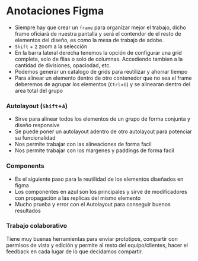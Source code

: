 # Anotaciones Figma
- Siempre hay que crear un ```frame``` para organizar mejor el trabajo, dicho frame oficiará de nuestra pantalla y será el contendor de el resto de elementos del diseño, es como la mesa de trabajo de adobe.
- ```Shift``` + ```2``` zoom a la selección
- En la barra lateral derecha tenemos la opción de configurar una grid completa, solo de filas o solo de columnas. Accediendo tambien a la cantidad de divisiones, opaciodad, etc.
- Podemos generar un catalogo de grids para reutilizar y ahorrar tiempo
- Para alinear un elemento dentro de otro contenedor que no sea el frame deberemos de agrupar los elementos (```Ctrl```+```G```) y se alinearan dentro del area total del grupo

### Autolayout (```Shift```+```A```)
- Sirve para alinear todos los elementos de un grupo de forma conjunta y diseño responsive
- Se puede poner un autolayout adentro de otro autolayout para potenciar su funcionalidad
- Nos permite trabajar con las alineaciones de forma facil
- Nos permite trabajar con los margenes y paddings de forma facil

### Components
- Es el siguiente paso para la reutilidad de los elementos diseñados en figma
- Los componentes en azul son los principales y sirve de modificadores con propagación a las replicas del mismo elemento
- Mucho prueba y error con el Autolayout para conseguir buenos resultados

### Trabajo colaborativo
Tiene muy buenas herramientas para enviar prototipos, compartir con permisos de vista y edición y permite al resto del equipo/clientes, hacer el feedback en cada lugar de lo que decidamos compartir.